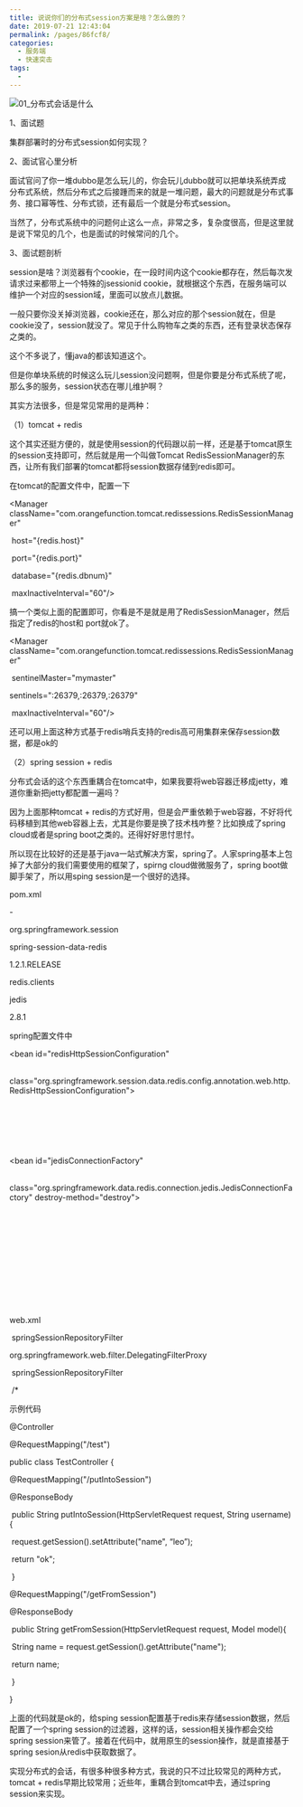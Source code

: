 ```yaml
---
title: 说说你们的分布式session方案是啥？怎么做的？
date: 2019-07-21 12:43:04
permalink: /pages/86fcf8/
categories:
  - 服务端
  - 快速突击
tags:
  - 
---
```

 



![01_分布式会话是什么](http://anlun-oss.oss-cn-shenzhen.aliyuncs.com/alun-java-interview/01_%E5%88%86%E5%B8%83%E5%BC%8F%E4%BC%9A%E8%AF%9D%E6%98%AF%E4%BB%80%E4%B9%88.png)

1、面试题

集群部署时的分布式session如何实现？

2、面试官心里分析

面试官问了你一堆dubbo是怎么玩儿的，你会玩儿dubbo就可以把单块系统弄成分布式系统，然后分布式之后接踵而来的就是一堆问题，最大的问题就是分布式事务、接口幂等性、分布式锁，还有最后一个就是分布式session。

 

当然了，分布式系统中的问题何止这么一点，非常之多，复杂度很高，但是这里就是说下常见的几个，也是面试的时候常问的几个。

 

3、面试题剖析

 

session是啥？浏览器有个cookie，在一段时间内这个cookie都存在，然后每次发请求过来都带上一个特殊的jsessionid cookie，就根据这个东西，在服务端可以维护一个对应的session域，里面可以放点儿数据。

 

一般只要你没关掉浏览器，cookie还在，那么对应的那个session就在，但是cookie没了，session就没了。常见于什么购物车之类的东西，还有登录状态保存之类的。

 

这个不多说了，懂java的都该知道这个。

 

但是你单块系统的时候这么玩儿session没问题啊，但是你要是分布式系统了呢，那么多的服务，session状态在哪儿维护啊？

 

其实方法很多，但是常见常用的是两种：

 

（1）tomcat + redis

 

这个其实还挺方便的，就是使用session的代码跟以前一样，还是基于tomcat原生的session支持即可，然后就是用一个叫做Tomcat RedisSessionManager的东西，让所有我们部署的tomcat都将session数据存储到redis即可。

 

在tomcat的配置文件中，配置一下

 

<Valve className="com.orangefunction.tomcat.redissessions.RedisSessionHandlerValve" />

 

<Manager className="com.orangefunction.tomcat.redissessions.RedisSessionManager"

​         host="{redis.host}"

​         port="{redis.port}"

​         database="{redis.dbnum}"

​         maxInactiveInterval="60"/>

 

搞一个类似上面的配置即可，你看是不是就是用了RedisSessionManager，然后指定了redis的host和 port就ok了。

 

<Valve className="com.orangefunction.tomcat.redissessions.RedisSessionHandlerValve" />

<Manager className="com.orangefunction.tomcat.redissessions.RedisSessionManager"

​            sentinelMaster="mymaster"

​            sentinels="<sentinel1-ip>:26379,<sentinel2-ip>:26379,<sentinel3-ip>:26379"

​            maxInactiveInterval="60"/>

 

还可以用上面这种方式基于redis哨兵支持的redis高可用集群来保存session数据，都是ok的

 

（2）spring session + redis

 

分布式会话的这个东西重耦合在tomcat中，如果我要将web容器迁移成jetty，难道你重新把jetty都配置一遍吗？

 

因为上面那种tomcat + redis的方式好用，但是会严重依赖于web容器，不好将代码移植到其他web容器上去，尤其是你要是换了技术栈咋整？比如换成了spring cloud或者是spring boot之类的。还得好好思忖思忖。

 

所以现在比较好的还是基于java一站式解决方案，spring了。人家spring基本上包掉了大部分的我们需要使用的框架了，spirng cloud做微服务了，spring boot做脚手架了，所以用sping session是一个很好的选择。

 

pom.xml

 

<dependency>-

  <groupId>org.springframework.session</groupId>

  <artifactId>spring-session-data-redis</artifactId>

  <version>1.2.1.RELEASE</version>

</dependency>

<dependency>

  <groupId>redis.clients</groupId>

  <artifactId>jedis</artifactId>

  <version>2.8.1</version>

</dependency>

 

spring配置文件中

 

<bean id="redisHttpSessionConfiguration"

​     class="org.springframework.session.data.redis.config.annotation.web.http.RedisHttpSessionConfiguration">

​    <property name="maxInactiveIntervalInSeconds" value="600"/>

</bean>

 

<bean id="jedisPoolConfig" class="redis.clients.jedis.JedisPoolConfig">

​    <property name="maxTotal" value="100" />

​    <property name="maxIdle" value="10" />

</bean>

 

<bean id="jedisConnectionFactory"

​      class="org.springframework.data.redis.connection.jedis.JedisConnectionFactory" destroy-method="destroy">

​    <property name="hostName" value="${redis_hostname}"/>

​    <property name="port" value="${redis_port}"/>

​    <property name="password" value="${redis_pwd}" />

​    <property name="timeout" value="3000"/>

​    <property name="usePool" value="true"/>

​    <property name="poolConfig" ref="jedisPoolConfig"/>

</bean>

 

web.xml

 

<filter>

​    <filter-name>springSessionRepositoryFilter</filter-name>

​    <filter-class>org.springframework.web.filter.DelegatingFilterProxy</filter-class>

</filter>

<filter-mapping>

​    <filter-name>springSessionRepositoryFilter</filter-name>

​    <url-pattern>/*</url-pattern>

</filter-mapping>

 

示例代码

 

@Controller

@RequestMapping("/test")

public class TestController {

 

@RequestMapping("/putIntoSession")

@ResponseBody

​    public String putIntoSession(HttpServletRequest request, String username){

​        request.getSession().setAttribute("name",  “leo”);

 

​        return "ok";

​    }

 

@RequestMapping("/getFromSession")

@ResponseBody

​    public String getFromSession(HttpServletRequest request, Model model){

​        String name = request.getSession().getAttribute("name");

​        return name;

​    }

}

 

上面的代码就是ok的，给sping session配置基于redis来存储session数据，然后配置了一个spring session的过滤器，这样的话，session相关操作都会交给spring session来管了。接着在代码中，就用原生的session操作，就是直接基于spring sesion从redis中获取数据了。

 

实现分布式的会话，有很多种很多种方式，我说的只不过比较常见的两种方式，tomcat + redis早期比较常用；近些年，重耦合到tomcat中去，通过spring session来实现。